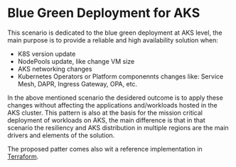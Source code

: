 # Blue Green Deployment for AKS
This scenario is dedicated to the blue green deployment at AKS level, the main purpose is to provide a reliable and high availability solution when:
- K8S version update
- NodePools update, like change VM size
- AKS networking changes
- Kubernetes Operators or Platform componennts changes like: Service Mesh, DAPR, Ingress Gateway, OPA, etc.

In the above mentioned scenario the desidered outcome is to apply these changes without affecting the applications and/workloads hosted in the AKS cluster.
This pattern is also at the basis for the mission critical deployment of workloads on AKS, the main difference is that in that scenario the resiliency and AKS distribution in multiple regions are the main drivers and elements of the solution.

The proposed patter comes also wit a reference implementation in [Terraform](Terraform/).